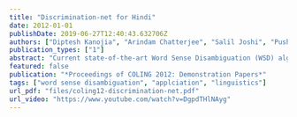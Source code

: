 ```yaml
---
title: "Discrimination-net for Hindi"
date: 2012-01-01
publishDate: 2019-06-27T12:40:43.632706Z
authors: ["Diptesh Kanojia", "Arindam Chatterjee", "Salil Joshi", "Pushpak Bhattacharyya"]
publication_types: ["1"]
abstract: "Current state-of-the-art Word Sense Disambiguation (WSD) algorithms are mostly supervised and use the P (Sense|Word) statistic for annotation. This P (Sense|Word) statistic is obtained after training the model on an annotated corpus. The performance of WSD algorithms do not match the efficiency and quality of human annotation. It is therefore important to know the role of the contextual clues in WSD. Human beings in turn, actuate the task of disambiguating the sense of a word, by gathering hints from the context words in the neighbourhood of the word. Contextual clues thus form the basic building block for the human sense disambiguation task. The need was thus felt for a tool, which could help us get a deeper insight into the human mind, while disambiguating polysemous words. As mentioned earlier, in the human mind, sense disambiguation highly depends on finding clues in corpus text, which finally lead to a winner sense. In order to make WSD algorithms more efficient, it is highly desirable to assimilate knowledge regarding contextual clues of words. In order to make WSD algorithms more efficient, it is highly desirable to assimilate knowledge regarding contextual clues of words, which aid in finding correct senses of words in that context. Hence, we developed a tool which could help a lexicographer mark the clues for disambiguating a word in a context. In the current phase, this tool lets the lexicographer select the clues from the gloss and example fields in the synset, and adds them to a database."
featured: false
publication: "*Proceedings of COLING 2012: Demonstration Papers*"
tags: ["word sense disambiguation", "applciation", "linguistics"]
url_pdf: "files/coling12-discrimination-net.pdf"
url_video: "https://www.youtube.com/watch?v=DgpdTHlNAyg"
---
```


